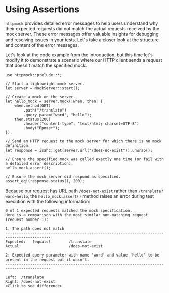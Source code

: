 # Using Assertions
`httpmock` provides detailed error messages to help users understand why their expected requests did not match the 
actual requests received by the mock server. These error messages offer valuable insights for debugging and resolving 
issues in your tests. Let's take a closer look at the structure and content of the error messages.

Let's look at the code example from the introduction, but this time let's modify it to demonstrate a scenario where 
our HTTP client sends a request that doesn't match the specified mock.

```rust,noplayground
use httpmock::prelude::*;

// Start a lightweight mock server.
let server = MockServer::start();

// Create a mock on the server.
let hello_mock = server.mock(|when, then| {
    when.method(GET)
        .path("/translate")
        .query_param("word", "hello");
    then.status(200)
        .header("content-type", "text/html; charset=UTF-8")
        .body("Привет");
});

// Send an HTTP request to the mock server for which there is no mock definition.
let response = isahc::get(server.url("/does-no-exist")).unwrap();

// Ensure the specified mock was called exactly one time (or fail with a detailed error description).
hello_mock.assert();

// Ensure the mock server did respond as specified.
assert_eq!(response.status(), 200);
```

Because our request has URL path `/does-not-exist` rather than `/translate?word=hello`, the `hello_mock.assert()` method
raises an error during test execution with the following information:

```
0 of 1 expected requests matched the mock specification.
Here is a comparison with the most similar non-matching request (request number 1):

1: The path does not match
------------------------------------------------------------------------------------------
Expected:   [equals]        /translate
Actual:                     /does-not-exist

2: Expected query parameter with name 'word' and value 'hello' to be present in the request but it wasn't.
------------------------------------------------------------------------------------------

Left:  /translate
Right: /does-not-exist
<Click to see difference>
```

